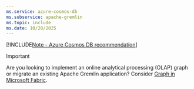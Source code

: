 ```yaml
---
ms.service: azure-cosmos-db
ms.subservice: apache-gremlin
ms.topic: include
ms.date: 10/28/2025
---
```


[!INCLUDE[Note - Azure Cosmos DB recommendation](../includes/note-recommendation.md)]

> [!IMPORTANT]
> Are you looking to implement an online analytical processing (OLAP) graph or migrate an existing Apache Gremlin application? Consider [Graph in Microsoft Fabric](/fabric/graph/overview).
